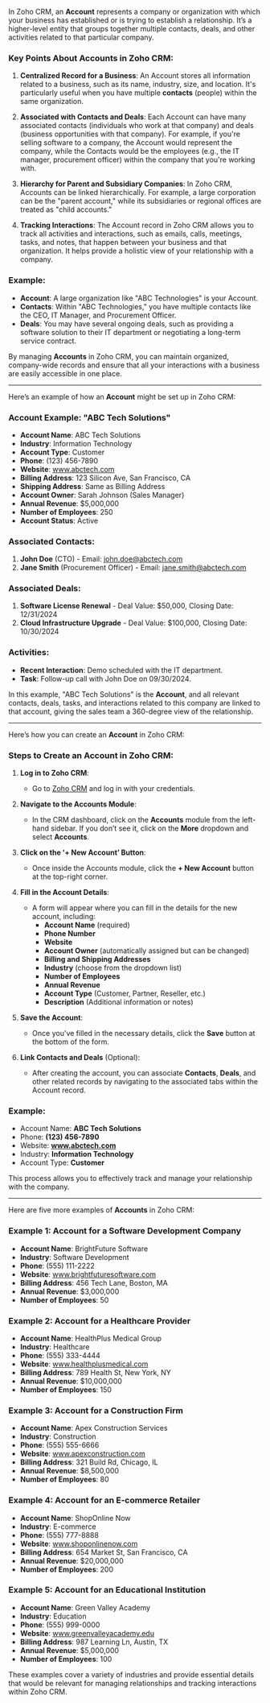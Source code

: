 In Zoho CRM, an **Account** represents a company or organization with which your business has established or is trying to establish a relationship. It’s a higher-level entity that groups together multiple contacts, deals, and other activities related to that particular company.

### Key Points About Accounts in Zoho CRM:

1. **Centralized Record for a Business**: An Account stores all information related to a business, such as its name, industry, size, and location. It's particularly useful when you have multiple **contacts** (people) within the same organization.
   
2. **Associated with Contacts and Deals**: Each Account can have many associated contacts (individuals who work at that company) and deals (business opportunities with that company). For example, if you're selling software to a company, the Account would represent the company, while the Contacts would be the employees (e.g., the IT manager, procurement officer) within the company that you're working with.

3. **Hierarchy for Parent and Subsidiary Companies**: In Zoho CRM, Accounts can be linked hierarchically. For example, a large corporation can be the "parent account," while its subsidiaries or regional offices are treated as "child accounts."

4. **Tracking Interactions**: The Account record in Zoho CRM allows you to track all activities and interactions, such as emails, calls, meetings, tasks, and notes, that happen between your business and that organization. It helps provide a holistic view of your relationship with a company.

### Example:
- **Account**: A large organization like "ABC Technologies" is your Account.
- **Contacts**: Within "ABC Technologies," you have multiple contacts like the CEO, IT Manager, and Procurement Officer.
- **Deals**: You may have several ongoing deals, such as providing a software solution to their IT department or negotiating a long-term service contract.

By managing **Accounts** in Zoho CRM, you can maintain organized, company-wide records and ensure that all your interactions with a business are easily accessible in one place.

---

Here’s an example of how an **Account** might be set up in Zoho CRM:

### **Account Example: "ABC Tech Solutions"**

- **Account Name**: ABC Tech Solutions
- **Industry**: Information Technology
- **Account Type**: Customer
- **Phone**: (123) 456-7890
- **Website**: www.abctech.com
- **Billing Address**: 123 Silicon Ave, San Francisco, CA
- **Shipping Address**: Same as Billing Address
- **Account Owner**: Sarah Johnson (Sales Manager)
- **Annual Revenue**: $5,000,000
- **Number of Employees**: 250
- **Account Status**: Active

### Associated **Contacts**:
1. **John Doe** (CTO) - Email: john.doe@abctech.com
2. **Jane Smith** (Procurement Officer) - Email: jane.smith@abctech.com

### Associated **Deals**:
1. **Software License Renewal** - Deal Value: $50,000, Closing Date: 12/31/2024
2. **Cloud Infrastructure Upgrade** - Deal Value: $100,000, Closing Date: 10/30/2024

### Activities:
- **Recent Interaction**: Demo scheduled with the IT department.
- **Task**: Follow-up call with John Doe on 09/30/2024.

In this example, "ABC Tech Solutions" is the **Account**, and all relevant contacts, deals, tasks, and interactions related to this company are linked to that account, giving the sales team a 360-degree view of the relationship.

---

Here’s how you can create an **Account** in Zoho CRM:

### Steps to Create an Account in Zoho CRM:

1. **Log in to Zoho CRM**:
   - Go to [Zoho CRM](https://crm.zoho.com/) and log in with your credentials.

2. **Navigate to the Accounts Module**:
   - In the CRM dashboard, click on the **Accounts** module from the left-hand sidebar. If you don’t see it, click on the **More** dropdown and select **Accounts**.

3. **Click on the ‘+ New Account’ Button**:
   - Once inside the Accounts module, click the **+ New Account** button at the top-right corner.

4. **Fill in the Account Details**:
   - A form will appear where you can fill in the details for the new account, including:
     - **Account Name** (required)
     - **Phone Number**
     - **Website**
     - **Account Owner** (automatically assigned but can be changed)
     - **Billing and Shipping Addresses**
     - **Industry** (choose from the dropdown list)
     - **Number of Employees**
     - **Annual Revenue**
     - **Account Type** (Customer, Partner, Reseller, etc.)
     - **Description** (Additional information or notes)

5. **Save the Account**:
   - Once you've filled in the necessary details, click the **Save** button at the bottom of the form.

6. **Link Contacts and Deals** (Optional):
   - After creating the account, you can associate **Contacts**, **Deals**, and other related records by navigating to the associated tabs within the Account record.

### Example:
- Account Name: **ABC Tech Solutions**
- Phone: **(123) 456-7890**
- Website: **www.abctech.com**
- Industry: **Information Technology**
- Account Type: **Customer**
  
This process allows you to effectively track and manage your relationship with the company.

---

Here are five more examples of **Accounts** in Zoho CRM:

### Example 1: Account for a Software Development Company
- **Account Name**: BrightFuture Software
- **Industry**: Software Development
- **Phone**: (555) 111-2222
- **Website**: www.brightfuturesoftware.com
- **Billing Address**: 456 Tech Lane, Boston, MA
- **Annual Revenue**: $3,000,000
- **Number of Employees**: 50

### Example 2: Account for a Healthcare Provider
- **Account Name**: HealthPlus Medical Group
- **Industry**: Healthcare
- **Phone**: (555) 333-4444
- **Website**: www.healthplusmedical.com
- **Billing Address**: 789 Health St, New York, NY
- **Annual Revenue**: $10,000,000
- **Number of Employees**: 150

### Example 3: Account for a Construction Firm
- **Account Name**: Apex Construction Services
- **Industry**: Construction
- **Phone**: (555) 555-6666
- **Website**: www.apexconstruction.com
- **Billing Address**: 321 Build Rd, Chicago, IL
- **Annual Revenue**: $8,500,000
- **Number of Employees**: 80

### Example 4: Account for an E-commerce Retailer
- **Account Name**: ShopOnline Now
- **Industry**: E-commerce
- **Phone**: (555) 777-8888
- **Website**: www.shoponlinenow.com
- **Billing Address**: 654 Market St, San Francisco, CA
- **Annual Revenue**: $20,000,000
- **Number of Employees**: 200

### Example 5: Account for an Educational Institution
- **Account Name**: Green Valley Academy
- **Industry**: Education
- **Phone**: (555) 999-0000
- **Website**: www.greenvalleyacademy.edu
- **Billing Address**: 987 Learning Ln, Austin, TX
- **Annual Revenue**: $5,000,000
- **Number of Employees**: 100

These examples cover a variety of industries and provide essential details that would be relevant for managing relationships and tracking interactions within Zoho CRM.
